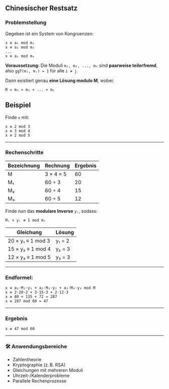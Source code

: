 ## Chinesischer Restsatz

### Problemstellung

Gegeben ist ein System von Kongruenzen:

```text
x ≡ a₁ mod m₁
x ≡ a₂ mod m₂
...
x ≡ aₖ mod mₖ
```

**Voraussetzung:**
Die Moduli `m₁, m₂, ..., mₖ` sind **paarweise teilerfremd**, also `ggT(mᵢ, mⱼ) = 1` für alle `i ≠ j`.

Dann existiert genau **eine Lösung modulo M**, wobei:

```text
M = m₁ × m₂ × ... × mₖ
```

## Beispiel

Finde `x` mit:

```text
x ≡ 2 mod 3
x ≡ 3 mod 4
x ≡ 2 mod 5
```

---

###  Rechenschritte

| Bezeichnung | Rechnung  | Ergebnis |
| ----------- | --------- | -------- |
| M           | 3 × 4 × 5 | 60       |
| M₁          | 60 ÷ 3    | 20       |
| M₂          | 60 ÷ 4    | 15       |
| M₃          | 60 ÷ 5    | 12       |

Finde nun das **modulare Inverse** `yᵢ`, sodass:

```text
Mᵢ × yᵢ ≡ 1 mod mᵢ
```

| Gleichung         | Lösung |
| ----------------- | ------ |
| 20 × y₁ ≡ 1 mod 3 | y₁ = 2 |
| 15 × y₂ ≡ 1 mod 4 | y₂ = 3 |
| 12 × y₃ ≡ 1 mod 5 | y₃ = 3 |

---

### Endformel:

```text
x ≡ a₁·M₁·y₁ + a₂·M₂·y₂ + a₃·M₃·y₃ mod M
x ≡ 2·20·2 + 3·15·3 + 2·12·3
x ≡ 80 + 135 + 72 = 287
x ≡ 287 mod 60 = 47
```

---

### Ergebnis

```text
x ≡ 47 mod 60
```

---

### 🛠 Anwendungsbereiche

* Zahlentheorie
* Kryptographie (z. B. RSA)
* Gleichungen mit mehreren Moduli
* Uhrzeit-/Kalenderprobleme
* Parallele Rechenprozesse
